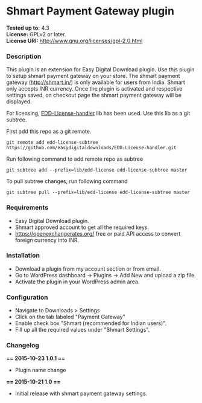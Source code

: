# Shmart Payment Gateway plugin 

**Tested up to:** 4.3  
**License:** GPLv2 or later.  
**License URI:** http://www.gnu.org/licenses/gpl-2.0.html  


### Description

This plugin is an extension for Easy Digital Download plugin. Use this plugin to setup shmart payment gateway on your store. The shmart payment gateway (http://shmart.in/) is only available for users from India. 
Shmart only accepts INR currency. Once the plugin is activated and respective settings saved, on checkout page the shmart payment gateway will be displayed.

For licensing, [EDD-License-handler](https://github.com/easydigitaldownloads/EDD-License-handler) lib has been used. Use this lib as a git subtree.

First add this repo as a git remote.

    git remote add edd-license-subtree https://github.com/easydigitaldownloads/EDD-License-handler.git

Run following command to add remote repo as subtree

    git subtree add --prefix=lib/edd-license edd-license-subtree master

To pull subtree changes, run following command

    git subtree pull --prefix=lib/edd-license edd-license-subtree master

### Requirements

* Easy Digital Download plugin.
* Shmart approved account to get all the required keys. 
* https://openexchangerates.org/ free or paid API access to convert foreign currency into INR. 

### Installation

 * Download a plugin from my account section or from email. 
 * Go to WordPress dashboard -> Plugins -> Add New and upload a zip file. 
 * Activate the plugin in your WordPress admin area.

### Configuration

 * Navigate to Downloads > Settings
 * Click on the tab labeled "Payment Gateway"
 * Enable check box "Shmart (recommended for Indian users)".
 * Fill up all the required values under "Shmart Settings". 

### Changelog

**== 2015-10-23  1.0.1 ==**

* Plugin name change

**== 2015-10-21  1.0 ==**

* Initial release with shmart payment gateway settings.